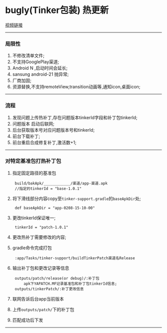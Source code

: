 # bugly(Tinker包装) 热更新

[视频链接](http://v.qq.com/boke/gplay/9f3b4b1232819f453becd2356a3493c4_bme000301803d13_5_w0384j4xrnd.html)

---

### 局限性

1. 不修改清单文件;
2. 不支持GooglePlay渠道;
3. Android N ,启动时间会延长;
4. sansung android-21 抛异常;
5. 厂商加固;
6. 资源替换,不支持remoteView,transition动画等,通知icon,桌面icon;

---
### 流程 ###

1. 发现问题上传热补丁,存在问题版本tinkerId字段和补丁包tinkerId;
2. 问题版本 启动后联网;
3. 后台获取版本号对应问题版本号和tinkerId;
4. 前台下载补丁;
5. 前台重启合成修复补丁,激活数+1;

---

### 对特定基准包打热补丁包

1. 指定固定路径的基准包
	
		build/bakApk/____________/渠道/app-渠道.apk
		//指定的tinkerId = "base-1.0.1"

2. 将下滑线部分内容copy至`tinker-support.gradle`的`baseApkDir`处;
	
		def baseApkDir = "app-0208-15-10-00"

3. 更改tinkerId保证唯一;

		tinkerId = "patch-1.0.1"

4. 更改热补丁需要修改的内容;

5. gradle命令完成打包

		:app/Tasks/tinker-support/buildTinkerPatch渠道名Release

6. 输出补丁包和更改记录等信息

		outputs/patch/release(or debug)/:补丁包
			apk下YAPATCH.MF记录基准包和补丁包tinkerId信息;
		outputs/tinkerPatch/:补丁更改信息

7. 联网告诉后台app当前版本
8. 上传`outputs/patch/`下的补丁包
9. 匹配成功后下发



			




---